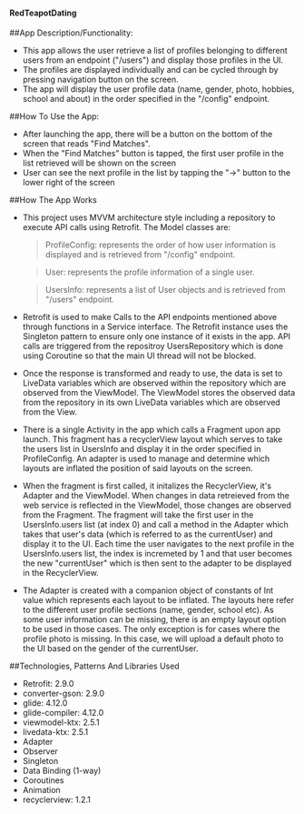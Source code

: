 #### RedTeapotDating


##App Description/Functionality:
 - This app allows the user retrieve a list of profiles belonging to different users from an endpoint ("/users") and display those profiles in the UI.
 - The profiles are displayed individually and can be cycled through by pressing navigation button on the screen.
 - The app will display the user profile data (name, gender, photo, hobbies, school and about) in the order specified in the "/config" endpoint.



##How To Use the App:
 - After launching the app, there will be a button on the bottom of the screen that reads "Find Matches".
 - When the "Find Matches" button is tapped, the first user profile in the list retrieved will be shown on the screen
 - User can see the next profile in the list by tapping the "->" button to the lower right of the screen



##How The App Works

- This project uses MVVM architecture style including a repository to execute API calls using Retrofit. The Model classes are:
  > ProfileConfig: represents the order of how user information is displayed and is retrieved from "/config" endpoint.
  
  > User: represents the profile information of a single user.
  
  > UsersInfo: represents a list of User objects and is retrieved from "/users" endpoint.

- Retrofit is used to make Calls to the API endpoints mentioned above through functions in a Service interface. The Retrofit instance uses the Singleton pattern to ensure only one instance of it exists in the app. API calls are triggered from the repositroy UsersRepository which is done using Coroutine so that the main UI thread will not be blocked.

- Once the response is transformed and ready to use, the data is set to LiveData variables which are observed within the repository which are observed from the ViewModel. The ViewModel stores the observed data from the repository in its own LiveData variables which are observed from the View.

- There is a single Activity in the app which calls a Fragment upon app launch. This fragment has a recyclerView layout which serves to take the users list in UsersInfo and display it in the order specified in ProfileConfig. An adapter is used to manage and determine which layouts are inflated the position of said layouts on the screen. 

- When the fragment is first called, it initalizes the RecyclerView, it's Adapter and the ViewModel. When changes in data retreieved from the web service is reflected in the ViewModel, those changes are observed from the Fragment. The fragment will take the first user in the UsersInfo.users list (at index 0) and call a method in the Adapter which takes that user's data (which is referred to as the currentUser) and display it to the UI. Each time the user navigates to the next profile in the UsersInfo.users list, the index is incremeted by 1 and that user becomes the new "currentUser" which is then sent to the adapter to be displayed in the RecyclerView.

- The Adapter is created with a companion object of constants of Int value which represents each layout to be inflated. The layouts here refer to the different user profile sections (name, gender, school etc). As some user information can be missing, there is an empty layout option to be used in those cases. The only exception is for cases where the profile photo is missing. In this case, we will upload a default photo to the UI based on the gender of the currentUser.  



 ##Technologies, Patterns And Libraries Used
  - Retrofit: 2.9.0
  - converter-gson: 2.9.0
  - glide: 4.12.0
  - glide-compiler: 4.12.0
  - viewmodel-ktx: 2.5.1
  - livedata-ktx: 2.5.1
  - Adapter
  - Observer
  - Singleton
  - Data Binding (1-way)
  - Coroutines
  - Animation
  - recyclerview: 1.2.1
